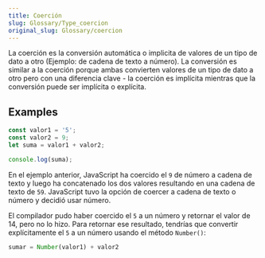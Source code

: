 ```yaml
---
title: Coerción
slug: Glossary/Type_coercion
original_slug: Glossary/coercion
---
```


La coerción es la conversión automática o implicita de valores de un tipo de dato a otro (Ejemplo: de cadena de texto a número). La conversión es similar a la coerción porque ambas convierten valores de un tipo de dato a otro pero con una diferencia clave - la coerción es implícita mientras que la conversión puede ser implícita o explícita.

## Examples

```js
const valor1 = '5';
const valor2 = 9;
let suma = valor1 + valor2;

console.log(suma);
```

En el ejemplo anterior, JavaScript ha coercido el `9` de número a cadena de texto y luego ha concatenado los dos valores resultando en una cadena de texto de `59`. JavaScript tuvo la opción de coercer a cadena de texto o número y decidió usar número.

El compilador pudo haber coercido el `5` a un número y retornar el valor de 14, pero no lo hizo. Para retornar ese resultado, tendrías que convertir explícitamente el `5` a un número usando el método `Number()`:

```js
sumar = Number(valor1) + valor2
```
